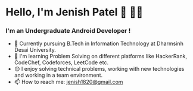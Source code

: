 # Hello, I'm Jenish Patel :wave: :man_technologist:

### I'm an Undergraduate Android Developer !

- 🔭 Currently pursuing B.Tech in Information Technology at Dharmsinh Desai University.
- 🌱 I'm learning Problem Solving on different platforms like HackerRank, CodeChef, Codeforces, LeetCode etc.
- 😊 I enjoy solving technical problems, working with new technologies and working in a team environment.
- 📫 How to reach me: jenish1820@gmail.com
